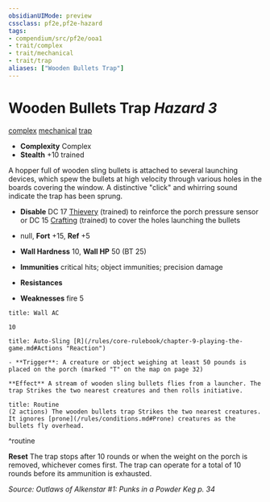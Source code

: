 ```yaml
---
obsidianUIMode: preview
cssclass: pf2e,pf2e-hazard
tags:
- compendium/src/pf2e/ooa1
- trait/complex
- trait/mechanical
- trait/trap
aliases: ["Wooden Bullets Trap"]
---
```

# Wooden Bullets Trap *Hazard 3*  
[complex](/rules/traits/complex.md)  [mechanical](/rules/traits/mechanical.md)  [trap](/rules/traits/trap.md)  

- **Complexity** Complex
- **Stealth** +10 trained  

A hopper full of wooden sling bullets is attached to several launching devices, which spew the bullets at high velocity through various holes in the boards covering the window. A distinctive "click" and whirring sound indicate the trap has been sprung.

- **Disable** DC 17 [Thievery](/compendium/skills.md#Thievery) (trained) to reinforce the porch pressure sensor or DC 15 [Crafting](/compendium/skills.md#Crafting) (trained) to cover the holes launching the bullets  

- null, **Fort** +15, **Ref** +5
- **Wall  Hardness** 10, **Wall  HP** 50 (BT 25)
- **Immunities** critical hits; object immunities; precision damage
- **Resistances** 
- **Weaknesses** fire 5
     
```ad-embed-ability
title: Wall AC

10
```
```ad-embed-ability
title: Auto-Sling [R](/rules/core-rulebook/chapter-9-playing-the-game.md#Actions "Reaction")

- **Trigger**: A creature or object weighing at least 50 pounds is placed on the porch (marked "T" on the map on page 32)

**Effect** A stream of wooden sling bullets flies from a launcher. The trap Strikes the two nearest creatures and then rolls initiative.
```

```ad-pf2-summary
title: Routine
(2 actions) The wooden bullets trap Strikes the two nearest creatures. It ignores [prone](/rules/conditions.md#Prone) creatures as the bullets fly overhead.
```
^routine

**Reset** The trap stops after 10 rounds or when the weight on the porch is removed, whichever comes first. The trap can operate for a total of 10 rounds before its ammunition is exhausted.  

*Source: Outlaws of Alkenstar #1: Punks in a Powder Keg p. 34*